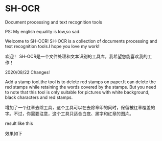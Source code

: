 # SH-OCR
Document processing and text recognition tools

PS: My english equality is low,so sad.

Welcome to SH-OCR!
SH-OCR is a collection of documents processing and text recognition tools.I hope you love my work!

欢迎！
SH-OCR是一个文件处理和文本识别的工具库，我希望您能喜欢我的工作！


2020/08/22 Changes!

Add a stamp tool,the tool is to delete red stamps on paper.It can delete the red stamps while retaining the words covered by the stamps. But you need to note that this tool is only suitable for pictures with white background, black characters and red stamps.

增加了一个红章去除工具，这个工具可以在去除章印的同时，保留被红章覆盖的字。不过，你需要注意，这个工具只适合白底、黑字和红章的图片。

result like this

效果如下










